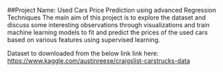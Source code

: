 ##Project Name: Used Cars Price Prediction using advanced Regression Techniques
The main aim of this project is to explore the dataset and discuss some interesting observations through visualizations and train machine learning models to fit and predict the prices of the used cars based on various features using supervised learning.

Dataset to downloaded from the below link link here: https://www.kaggle.com/austinreese/craigslist-carstrucks-data
